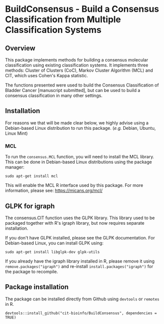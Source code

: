 
# BuildConsensus - Build a Consensus Classification from Multiple Classification Systems

## Overview

This package implements methods for building a consensus molecular classification using existing classification systems. It implements three methods: Cluster of Clusters (CoC), Markov Cluster Algorithm (MCL) and CIT, which uses Cohen's Kappa statistic.

The functions presented were used to build the Consensus Classification of Bladder Cancer [manuscript submitted], but can be used to build a consensus classification in many other settings.

## Installation

For reasons we that will be made clear below, we highly advise using a Debian-based Linux distribution to run this package. (*e.g.* Debian, Ubuntu, Linux Mint)

### MCL

To run the `consensus.MCL` function, you will need to install the MCL library. This can be done in Debian-based Linux distributions using the package manager:

```{bash}
sudo apt-get install mcl
```
This will enable the MCL R interface used by this package. For more information, please see: https://micans.org/mcl/

## GLPK for igraph

The consensus.CIT function uses the GLPK library. This library used to be packaged together with R's igraph library, but now requires separate installation.

If you don't have GLPK installed, please see the GLPK documentation. For Debian-based Linux, you can install GLPK using:

```{bash}
sudo apt-get install libglpk-dev glpk-utils
```
If you already have the igraph library installed in R, please remove it using `remove.packages("igraph")` and re-install `install.packages("igraph")` for the package to recompile.

## Package installation

The package can be installed directly from Github using `devtools` or `remotes` in R.

```{r}
devtools::install_github("cit-bioinfo/BuildConsensus", dependencies = TRUE)
```
```



